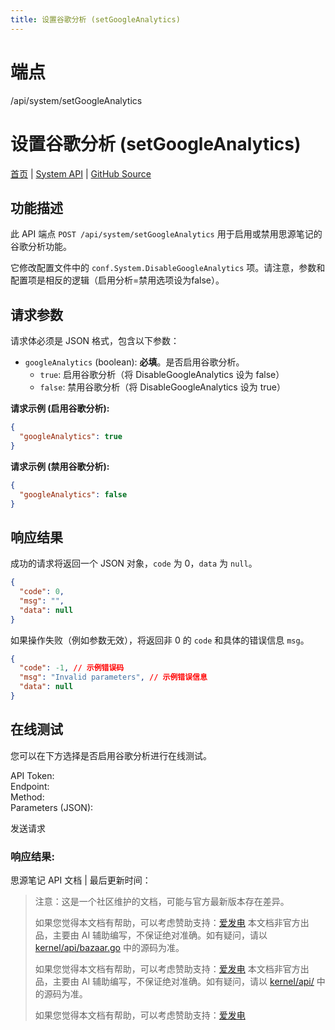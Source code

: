 ```yaml
---
title: 设置谷歌分析 (setGoogleAnalytics)
---
```

# 端点

/api/system/setGoogleAnalytics

# 设置谷歌分析 (setGoogleAnalytics)

[首页](../index.html) | [System API](index.html) | [GitHub Source](https://github.com/siyuan-note/siyuan/blob/master/kernel/api/system.go#L377)

## 功能描述

此 API 端点 `POST /api/system/setGoogleAnalytics` 用于启用或禁用思源笔记的谷歌分析功能。

它修改配置文件中的 `conf.System.DisableGoogleAnalytics` 项。请注意，参数和配置项是相反的逻辑（启用分析=禁用选项设为false）。

## 请求参数

请求体必须是 JSON 格式，包含以下参数：

-   `googleAnalytics` (boolean): **必填**。是否启用谷歌分析。
    -   `true`: 启用谷歌分析（将 DisableGoogleAnalytics 设为 false）
    -   `false`: 禁用谷歌分析（将 DisableGoogleAnalytics 设为 true）

**请求示例 (启用谷歌分析):**

```json
{
  "googleAnalytics": true
}
```

**请求示例 (禁用谷歌分析):**

```json
{
  "googleAnalytics": false
}
```

## 响应结果

成功的请求将返回一个 JSON 对象，`code` 为 0，`data` 为 `null`。

```json
{
  "code": 0,
  "msg": "",
  "data": null
}
```

如果操作失败（例如参数无效），将返回非 0 的 `code` 和具体的错误信息 `msg`。

```json
{
  "code": -1, // 示例错误码
  "msg": "Invalid parameters", // 示例错误信息
  "data": null
}
```

## 在线测试

您可以在下方选择是否启用谷歌分析进行在线测试。

API Token:   
Endpoint:   
Method:   
Parameters (JSON):  
  
发送请求

### 响应结果:

思源笔记 API 文档 | 最后更新时间：

> 注意：这是一个社区维护的文档，可能与官方最新版本存在差异。
> 
> 如果您觉得本文档有帮助，可以考虑赞助支持：[爱发电](https://afdian.com/a/leolee9086?tab=feed)
> 本文档非官方出品，主要由 AI 辅助编写，不保证绝对准确。如有疑问，请以 [kernel/api/bazaar.go](https://github.com/siyuan-note/siyuan/blob/master/kernel/api/bazaar.go) 中的源码为准。
> 
> 如果您觉得本文档有帮助，可以考虑赞助支持：[爱发电](https://afdian.com/a/leolee9086?tab=feed)
> 本文档非官方出品，主要由 AI 辅助编写，不保证绝对准确。如有疑问，请以 [kernel/api/](https://github.com/siyuan-note/siyuan/blob/master/kernel/api/) 中的源码为准。
> 
> 如果您觉得本文档有帮助，可以考虑赞助支持：[爱发电](https://afdian.com/a/leolee9086?tab=feed)
